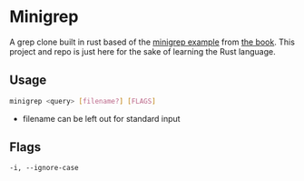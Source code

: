 # Minigrep

A grep clone built in rust based of the [minigrep example](https://doc.rust-lang.org/stable/book/ch12-00-an-io-project.html) from [the book](https://doc.rust-lang.org/stable/book/title-page.html). This project and repo is just here for the sake of learning the Rust language.

## Usage

```sh
minigrep <query> [filename?] [FLAGS]
```

- filename can be left out for standard input

## Flags

```
-i, --ignore-case
```
